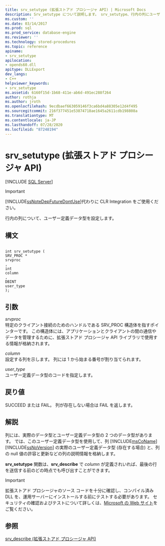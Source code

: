 ```yaml
---
title: srv_setutype (拡張ストアド プロシージャ API) | Microsoft Docs
description: Srv_setutype について説明します。 srv_setutype、行内の列にユーザー定義データ型を設定します。
ms.custom: ''
ms.date: 03/14/2017
ms.prod: sql
ms.prod_service: database-engine
ms.reviewer: ''
ms.technology: stored-procedures
ms.topic: reference
apiname:
- srv_setutype
apilocation:
- opends60.dll
apitype: DLLExport
dev_langs:
- C++
helpviewer_keywords:
- srv_setutype
ms.assetid: 6160f15d-1b68-411e-ab6d-491ec288f264
author: rothja
ms.author: jroth
ms.openlocfilehash: 9ecdbaef663059146f3ca6bd4a88305e12d4f495
ms.sourcegitcommit: 216f377451e53874718ae1645a2611cdb198808a
ms.translationtype: MT
ms.contentlocale: ja-JP
ms.lasthandoff: 07/28/2020
ms.locfileid: "87248194"
---
```

# <a name="srv_setutype-extended-stored-procedure-api"></a>srv_setutype (拡張ストアド プロシージャ API)
 [!INCLUDE [SQL Server](../../includes/applies-to-version/sqlserver.md)]
    
> [!IMPORTANT]  
>  [!INCLUDE[ssNoteDepFutureDontUse](../../includes/ssnotedepfuturedontuse-md.md)]代わりに CLR Integration をご使用ください。  
  
 行内の列について、ユーザー定義データ型を設定します。  
  
## <a name="syntax"></a>構文  
  
```  
  
int srv_setutype (  
SRV_PROC *  
srvproc  
,  
int   
column  
,   
DBINT  
user_type   
);  
```  
  
## <a name="arguments"></a>引数  
 *srvproc*  
 特定のクライアント接続のためのハンドルである SRV_PROC 構造体を指すポインターです。 この構造体には、アプリケーションとクライアントの間の通信やデータを管理するために、拡張ストアド プロシージャ API ライブラリで使用する情報が格納されます。  
  
 *column*  
 設定する列を示します。 列には 1 から始まる番号が割り当てられます。  
  
 *user_type*  
 ユーザー定義データ型のコードを指定します。  
  
## <a name="returns"></a>戻り値  
 SUCCEED または FAIL。 列が存在しない場合は FAIL を返します。  
  
## <a name="remarks"></a>解説  
 列には、実際のデータ型とユーザー定義データ型の 2 つのデータ型があります。 では、このユーザー定義データ型を使用して、列 [!INCLUDE[msCoName](../../includes/msconame-md.md)] [!INCLUDE[ssNoVersion](../../includes/ssnoversion-md.md)] の実際のユーザー定義データ型 (存在する場合) と、列の null 値の許容と更新などの列の説明情報を格納します。  
  
 **srv_setutype** 関数は、**srv_describe** で *column* が定義されいれば、最後の行を送信する前のどの時点でも呼び出すことができます。  
  
> [!IMPORTANT]  
>  拡張ストアド プロシージャのソース コードを十分に確認し、コンパイル済み DLL を、運用サーバーにインストールする前にテストする必要があります。 セキュリティの確認およびテストについて詳しくは、[Microsoft の Web サイト](https://www.microsoft.com/msrc?rtc=1)をご覧ください。  
  
## <a name="see-also"></a>参照  
 [srv_describe &#40;拡張ストアド プロシージャ API&#41;](../../relational-databases/extended-stored-procedures-reference/srv-describe-extended-stored-procedure-api.md)  
  
  
